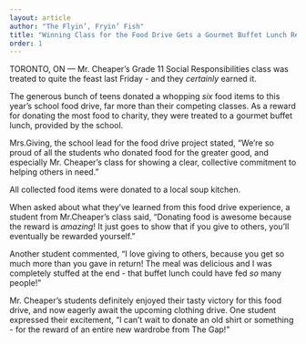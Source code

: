 ```yaml
---
layout: article
author: "The Flyin’, Fryin’ Fish"
title: "Winning Class for the Food Drive Gets a Gourmet Buffet Lunch Reward"
order: 1
---
```


TORONTO, ON — Mr. Cheaper’s Grade 11 Social Responsibilities class was treated to quite the feast last Friday - and they *certainly* earned it.

The generous bunch of teens donated a whopping *six* food items to this year’s school food drive, far more than their competing classes. As a reward for donating the most food to charity, they were treated to a gourmet buffet lunch, provided by the school.

Mrs.Giving, the school lead for the food drive project stated, “We’re so proud of all the students who donated food for the greater good, and especially Mr. Cheaper’s class for showing a clear, collective commitment to helping others in need.”

All collected food items were donated to a local soup kitchen. 

When asked about what they’ve learned from this food drive experience, a student from Mr.Cheaper’s class said, “Donating food is awesome because the reward is *amazing*! It just goes to show that if you give to others, you’ll eventually be rewarded yourself.”

Another student commented, “I love giving to others, because you get so much more than you gave in return! The meal was delicious and I was completely stuffed at the end - that buffet lunch could have fed *so* many people!”

Mr. Cheaper’s students definitely enjoyed their tasty victory for this food drive, and now eagerly await the upcoming clothing drive. One student expressed their excitement, “I can’t wait to donate an old shirt or something - for the reward of an entire new wardrobe from The Gap!”
